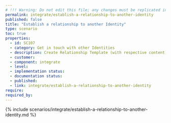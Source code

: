 ```yaml
---
# !!! Warning: Do not edit this file; any changes must be replicated in Excel !!!
permalink: integrate/establish-a-relationship-to-another-identity
published: false
title: "Establish a relationship to another Identity"
type: scenario
toc: true
properties:
  - id: SC107
  - category: Get in touch with other Identities
  - description: Create Relationship Template (with respective content) Communicate Template to peer (over side channel) Scan Template / Press Link Check and accept Request Send Relationship Request (including Response to Template's Request) Receive Relationship Request Check Relationship Request Accept Relationship Request
  - customer:
  - component: integrate
  - level:
  - implementation status:
  - documentation status:
  - published:
  - link: integrate/establish-a-relationship-to-another-identity
require:
required_by:
---
```


{% include scenarios/integrate/establish-a-relationship-to-another-identity.md %}
